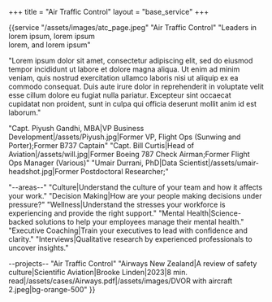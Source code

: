 +++
title = "Air Traffic Control"
layout = "base_service"
+++

{{service 
"/assets/images/atc_page.jpeg"
"Air Traffic Control" 
"Leaders in lorem ipsum, lorem ipsum <br> lorem, and lorem ipsum"

"Lorem ipsum dolor sit amet, consectetur adipiscing elit, sed do eiusmod tempor incididunt ut labore et dolore magna aliqua. Ut enim ad minim veniam, quis nostrud exercitation ullamco laboris nisi ut aliquip ex ea commodo consequat. Duis aute irure dolor in reprehenderit in voluptate velit esse cillum dolore eu fugiat nulla pariatur. Excepteur sint occaecat cupidatat non proident, sunt in culpa qui officia deserunt mollit anim id est laborum."

"Capt. Piyush Gandhi, MBA|VP Business Development|/assets/Piyush.jpg|Former VP, Flight Ops (Sunwing and Porter);Former B737 Captain"
"Capt. Bill Curtis|Head of Aviation|/assets/will.jpg|Former Boeing 787 Check Airman;Former Flight Ops Manager (Various)"
"Umair Durrani, PhD|Data Scientist|/assets/umair-headshot.jpg|Former Postdoctoral Researcher;"

"--areas--"
"Culture|Understand the culture of your team and how it affects your work."
"Decision Making|How are your people making decisions under pressure?"
"Wellness|Understand the stresses your workforce is experiencing and provide the right support."
"Mental Health|Science-backed solutions to help your employees manage their mental health."
"Executive Coaching|Train your executives to lead with confidence and clarity."
"Interviews|Qualitative research by experienced professionals to uncover insights."

--projects--
"Air Traffic Control"
"Airways New Zealand|A review of safety culture|Scientific Aviation|Brooke Linden|2023|8 min. read|/assets/cases/Airways.pdf|/assets/images/DVOR with aircraft 2.jpeg|bg-orange-500"
}}
